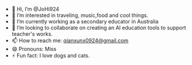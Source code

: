 - 👋 Hi, I’m @JoHi924
- 👀 I’m interested in traveling, music,food and cool things. 
- 🌱 I’m currently working as a secondary educator in Australia
- 💞️ I’m looking to collaborate on creating an AI education tools to support teacher's works. 
- 📫 How to reach me: qianxunx0924@gmail.com
- 😄 Pronouns: Miss
- ⚡ Fun fact: I love dogs and cats. 

<!---
JoHi924/JoHi924 is a ✨ special ✨ repository because its `README.md` (this file) appears on your GitHub profile.
You can click the Preview link to take a look at your changes.
--->
